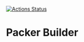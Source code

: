 [![Actions Status](https://github.com/azenakhi/packer-builder/workflows/CI/badge.svg)](https://github.com/azenakhi/packer-builder/actions)

# Packer Builder
